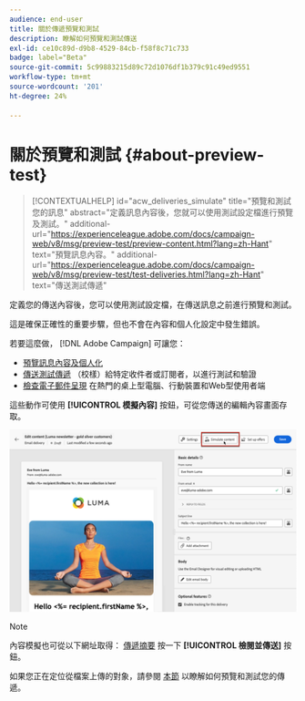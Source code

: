 ```yaml
---
audience: end-user
title: 關於傳遞預覽和測試
description: 瞭解如何預覽和測試傳送
exl-id: ce10c89d-d9b8-4529-84cb-f58f8c71c733
badge: label="Beta"
source-git-commit: 5c99883215d89c72d1076df1b379c91c49ed9551
workflow-type: tm+mt
source-wordcount: '201'
ht-degree: 24%

---
```


# 關於預覽和測試 {#about-preview-test}

>[!CONTEXTUALHELP]
>id="acw_deliveries_simulate"
>title="預覽和測試您的訊息"
>abstract="定義訊息內容後，您就可以使用測試設定檔進行預覽及測試。"
>additional-url="https://experienceleague.adobe.com/docs/campaign-web/v8/msg/preview-test/preview-content.html?lang=zh-Hant" text="預覽訊息內容。"
>additional-url="https://experienceleague.adobe.com/docs/campaign-web/v8/msg/preview-test/test-deliveries.html?lang=zh-Hant" text="傳送測試傳遞"

定義您的傳送內容後，您可以使用測試設定檔，在傳送訊息之前進行預覽和測試。

這是確保正確性的重要步驟，但也不會在內容和個人化設定中發生錯誤。

若要這麼做， [!DNL Adobe Campaign] 可讓您：

* [預覽訊息內容及個人化](preview-content.md)
* [傳送測試傳遞](test-deliveries.md) （校樣）給特定收件者或訂閱者，以進行測試和驗證
* [檢查電子郵件呈現](email-rendering.md) 在熱門的桌上型電腦、行動裝置和Web型使用者端

這些動作可使用 **[!UICONTROL 模擬內容]** 按鈕，可從您傳送的編輯內容畫面存取。

<!-- from the [Edit content](../content/edit-content.md) screen or from the [Email Designer](../content/get-started-email-designer.md).-->

![](assets/simulate-button.png)

>[!NOTE]
>
>內容模擬也可從以下網址取得： [傳遞摘要](../monitor/prepare-send.md) 按一下 **[!UICONTROL 檢閱並傳送]** 按鈕。
>
>如果您正在定位從檔案上傳的對象，請參閱 [本節](../audience/file-audience.md#preview--test-your-email-test) 以瞭解如何預覽和測試您的傳遞。
